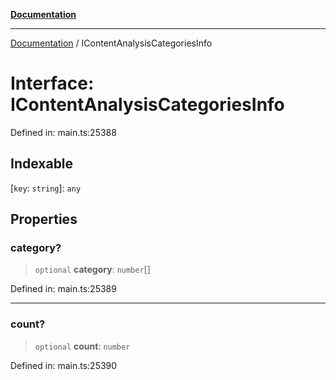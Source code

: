 [**Documentation**](../README.md)

***

[Documentation](../README.md) / IContentAnalysisCategoriesInfo

# Interface: IContentAnalysisCategoriesInfo

Defined in: main.ts:25388

## Indexable

\[`key`: `string`\]: `any`

## Properties

### category?

> `optional` **category**: `number`[]

Defined in: main.ts:25389

***

### count?

> `optional` **count**: `number`

Defined in: main.ts:25390
